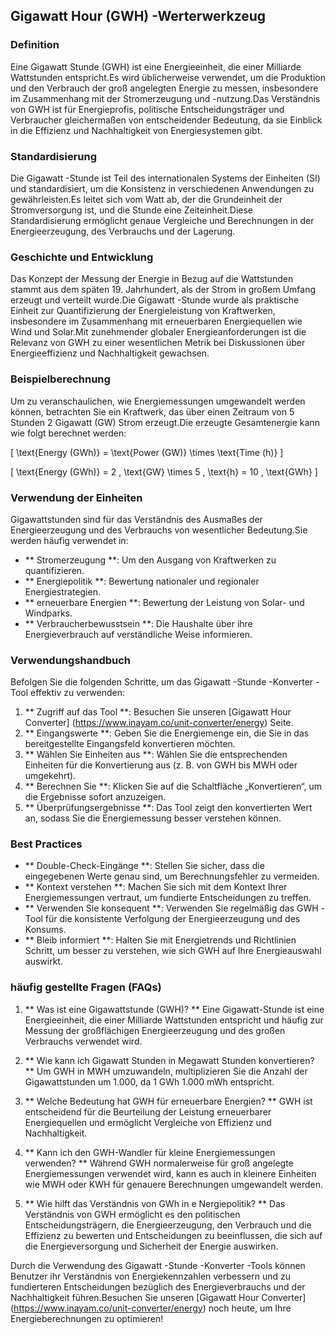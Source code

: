 ## Gigawatt Hour (GWH) -Werterwerkzeug

### Definition
Eine Gigawatt Stunde (GWH) ist eine Energieeinheit, die einer Milliarde Wattstunden entspricht.Es wird üblicherweise verwendet, um die Produktion und den Verbrauch der groß angelegten Energie zu messen, insbesondere im Zusammenhang mit der Stromerzeugung und -nutzung.Das Verständnis von GWH ist für Energieprofis, politische Entscheidungsträger und Verbraucher gleichermaßen von entscheidender Bedeutung, da sie Einblick in die Effizienz und Nachhaltigkeit von Energiesystemen gibt.

### Standardisierung
Die Gigawatt -Stunde ist Teil des internationalen Systems der Einheiten (SI) und standardisiert, um die Konsistenz in verschiedenen Anwendungen zu gewährleisten.Es leitet sich vom Watt ab, der die Grundeinheit der Stromversorgung ist, und die Stunde eine Zeiteinheit.Diese Standardisierung ermöglicht genaue Vergleiche und Berechnungen in der Energieerzeugung, des Verbrauchs und der Lagerung.

### Geschichte und Entwicklung
Das Konzept der Messung der Energie in Bezug auf die Wattstunden stammt aus dem späten 19. Jahrhundert, als der Strom in großem Umfang erzeugt und verteilt wurde.Die Gigawatt -Stunde wurde als praktische Einheit zur Quantifizierung der Energieleistung von Kraftwerken, insbesondere im Zusammenhang mit erneuerbaren Energiequellen wie Wind und Solar.Mit zunehmender globaler Energieanforderungen ist die Relevanz von GWH zu einer wesentlichen Metrik bei Diskussionen über Energieeffizienz und Nachhaltigkeit gewachsen.

### Beispielberechnung
Um zu veranschaulichen, wie Energiemessungen umgewandelt werden können, betrachten Sie ein Kraftwerk, das über einen Zeitraum von 5 Stunden 2 Gigawatt (GW) Strom erzeugt.Die erzeugte Gesamtenergie kann wie folgt berechnet werden:

\[ \text{Energy (GWh)} = \text{Power (GW)} \times \text{Time (h)} \]

\[ \text{Energy (GWh)} = 2 \, \text{GW} \times 5 \, \text{h} = 10 \, \text{GWh} \]

### Verwendung der Einheiten
Gigawattstunden sind für das Verständnis des Ausmaßes der Energieerzeugung und des Verbrauchs von wesentlicher Bedeutung.Sie werden häufig verwendet in:

- ** Stromerzeugung **: Um den Ausgang von Kraftwerken zu quantifizieren.
- ** Energiepolitik **: Bewertung nationaler und regionaler Energiestrategien.
- ** erneuerbare Energien **: Bewertung der Leistung von Solar- und Windparks.
- ** Verbraucherbewusstsein **: Die Haushalte über ihre Energieverbrauch auf verständliche Weise informieren.

### Verwendungshandbuch
Befolgen Sie die folgenden Schritte, um das Gigawatt -Stunde -Konverter -Tool effektiv zu verwenden:

1. ** Zugriff auf das Tool **: Besuchen Sie unseren [Gigawatt Hour Converter] (https://www.inayam.co/unit-converter/energy) Seite.
2. ** Eingangswerte **: Geben Sie die Energiemenge ein, die Sie in das bereitgestellte Eingangsfeld konvertieren möchten.
3. ** Wählen Sie Einheiten aus **: Wählen Sie die entsprechenden Einheiten für die Konvertierung aus (z. B. von GWH bis MWH oder umgekehrt).
4. ** Berechnen Sie **: Klicken Sie auf die Schaltfläche „Konvertieren“, um die Ergebnisse sofort anzuzeigen.
5. ** Überprüfungsergebnisse **: Das Tool zeigt den konvertierten Wert an, sodass Sie die Energiemessung besser verstehen können.

### Best Practices
- ** Double-Check-Eingänge **: Stellen Sie sicher, dass die eingegebenen Werte genau sind, um Berechnungsfehler zu vermeiden.
- ** Kontext verstehen **: Machen Sie sich mit dem Kontext Ihrer Energiemessungen vertraut, um fundierte Entscheidungen zu treffen.
- ** Verwenden Sie konsequent **: Verwenden Sie regelmäßig das GWH -Tool für die konsistente Verfolgung der Energieerzeugung und des Konsums.
- ** Bleib informiert **: Halten Sie mit Energietrends und Richtlinien Schritt, um besser zu verstehen, wie sich GWH auf Ihre Energieauswahl auswirkt.

### häufig gestellte Fragen (FAQs)

1. ** Was ist eine Gigawattstunde (GWH)? **
Eine Gigawatt-Stunde ist eine Energieeinheit, die einer Milliarde Wattstunden entspricht und häufig zur Messung der großflächigen Energieerzeugung und des großen Verbrauchs verwendet wird.

2. ** Wie kann ich Gigawatt Stunden in Megawatt Stunden konvertieren? **
Um GWH in MWH umzuwandeln, multiplizieren Sie die Anzahl der Gigawattstunden um 1.000, da 1 GWh 1.000 mWh entspricht.

3. ** Welche Bedeutung hat GWH für erneuerbare Energien? **
GWH ist entscheidend für die Beurteilung der Leistung erneuerbarer Energiequellen und ermöglicht Vergleiche von Effizienz und Nachhaltigkeit.

4. ** Kann ich den GWH-Wandler für kleine Energiemessungen verwenden? **
Während GWH normalerweise für groß angelegte Energiemessungen verwendet wird, kann es auch in kleinere Einheiten wie MWH oder KWH für genauere Berechnungen umgewandelt werden.

5. ** Wie hilft das Verständnis von GWh in e Nergiepolitik? **
Das Verständnis von GWH ermöglicht es den politischen Entscheidungsträgern, die Energieerzeugung, den Verbrauch und die Effizienz zu bewerten und Entscheidungen zu beeinflussen, die sich auf die Energieversorgung und Sicherheit der Energie auswirken.

Durch die Verwendung des Gigawatt -Stunde -Konverter -Tools können Benutzer ihr Verständnis von Energiekennzahlen verbessern und zu fundierteren Entscheidungen bezüglich des Energieverbrauchs und der Nachhaltigkeit führen.Besuchen Sie unseren [Gigawatt Hour Converter] (https://www.inayam.co/unit-converter/energy) noch heute, um Ihre Energieberechnungen zu optimieren!